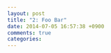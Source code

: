 ```yaml
---
layout: post
title: "2: Foo Bar"
date: 2014-07-05 16:57:38 +0900
comments: true
categories: 
---
```

